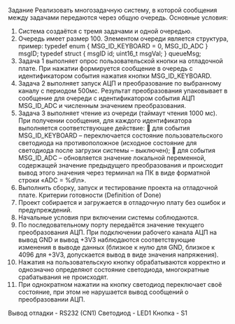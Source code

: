Задание
Реализовать многозадачную систему, в которой сообщения между задачами передаются через общую
очередь. Основные условия:
1. Система создаётся с тремя задачами и одной очередью.
2. Очередь имеет размер 100. Элементом очереди является структура, пример:
typedef enum {
MSG_ID_KEYBOARD = 0,
MSG_ID_ADC
} msgID;
typedef struct {
msgID id;
uint16_t msgVal;
} queueMsg;
3. Задача 1 выполняет опрос пользовательской кнопки на отладочной плате. При нажатии формируется
сообщение в очередь с идентификатором события нажатия кнопки MSG_ID_KEYBOARD.
4. Задача 2 выполняет запуск АЦП и преобразование по выбранному каналу с периодом 500мс. Результат
преобразования упаковывает в сообщение для очереди с идентификатором события АЦП
MSG_ID_ADC и численным значением преобразования.
5. Задача 3 выполняет чтение из очереди (таймаут чтения 1000 мс). При получении сообщения, для
каждого идентификатора выполняется соответствующее действие:
 для события MSG_ID_KEYBOARD – переключается состояние пользовательского
светодиода на противоположное (исходное состояние для светодиода после загрузки
системы – выключен);
 для события MSG_ID_ADC – обновляется значение локальной переменной, содержащей
значение предыдущего преобразования и происходит вывод этого значения через терминал
на ПК в виде форматной строки «ADC = %d\n».
6. Выполнить сборку, запуск и тестирование проекта на отладочной плате.
Критерии готовности (Definition of Done)
1. Проект собирается и загружается в отладочную плату без ошибок и предупреждений.
2. Начальные условия при включении системы соблюдаются.
3. По последовательному порту передаётся значение текущего преобразования АЦП. При
подключении рабочего канала АЦП на вывод GND и вывод +3V3 наблюдаются соответствующие
изменения в выводе данных (близкое к нулю для GND, близкое к 4096 для +3V3, допускается
вывод в виде значения напряжения).
4. Нажатия на пользовательскую кнопку обрабатываются корректно и однозначно определяют
состояние светодиода, многократные срабатывания не происходят.
5. При однократном нажатии на кнопку светодиод переключает своё состояние, при этом не
нарушается вывод сообщений о преобразовании АЦП.

Вывод отладки - RS232 (CN1)
Светодиод - LED1
Кнопка - S1